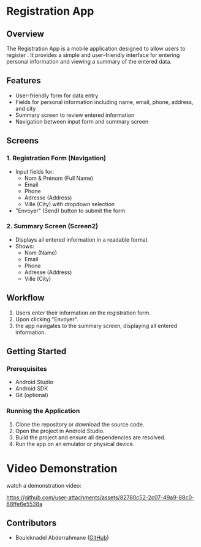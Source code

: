 # Registration App

## Overview

The  Registration App is a mobile application designed to allow users to register . It provides a simple and user-friendly interface for entering personal information and viewing a summary of the entered data.

## Features

- User-friendly form for data entry
- Fields for personal information including name, email, phone, address, and city
- Summary screen to review entered information
- Navigation between input form and summary screen

## Screens

### 1. Registration Form (Navigation)

- Input fields for:
  - Nom & Prénom (Full Name)
  - Email
  - Phone
  - Adresse (Address)
  - Ville (City) with dropdown selection
- "Envoyer" (Send) button to submit the form

### 2. Summary Screen (Screen2)

- Displays all entered information in a readable format
- Shows:
  - Nom (Name)
  - Email
  - Phone
  - Adresse (Address)
  - Ville (City)

## Workflow

1. Users enter their information on the registration form.
2. Upon clicking "Envoyer".
3. the app navigates to the summary screen, displaying all entered information.



## Getting Started

### Prerequisites

- Android Studio
- Android SDK
- Git (optional)

### Running the Application

1. Clone the repository or download the source code.
2. Open the project in Android Studio.
3. Build the project and ensure all dependencies are resolved.
4. Run the app on an emulator or physical device.

# Video Demonstration

 watch a demonstration video:


https://github.com/user-attachments/assets/82780c52-2c07-49a9-88c0-88ffe6e5538a


## Contributors

- Bouleknadel Abderrahmane ([GitHub](https://github.com/bouleknadel))

